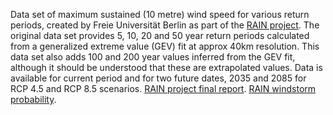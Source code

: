 Data set of maximum sustained (10 metre) wind speed for various return periods, created by Freie Universität Berlin as part of the [RAIN project](https://data.4tu.nl/collections/1e84bf47-5838-40cb-b381-64d3497b3b36). The original data set provides 5, 10, 20 and 50 year return periods calculated from a generalized extreme value (GEV) fit at approx 40km resolution. This data set also adds 100 and 200 year values inferred from the GEV fit, although it should be understood that these are extrapolated values. Data is available for current period and for two future dates, 2035 and 2085 for RCP 4.5 and RCP 8.5 scenarios. 
[RAIN project final report](https://data.4tu.nl/collections/1e84bf47-5838-40cb-b381-64d3497b3b36).
[RAIN windstorm probability](https://data.4tu.nl/datasets/6bd24d17-6873-4d43-9355-fe2867a2e0d0).
